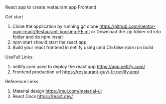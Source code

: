 React app to create restaurant app Frontend 

Get start

1. Clone the application by running git clone https://github.com/mentor-guvi-react/Restaurant-booking-FE.git or Download the zip folder
cd into folder and do npm install
2. npm start should start the react app
3. Build your react frontend in netlify using cmd CI=false npm run build

UseFull Links

1. netlify.com used to deploy the react app  https://app.netlify.com/
3. Frontend production url https://restaurant-guvi-fe.netlify.app/

Reference Links

1. Material design https://mui.com/material-ui
2. React Docs https://react.dev/
